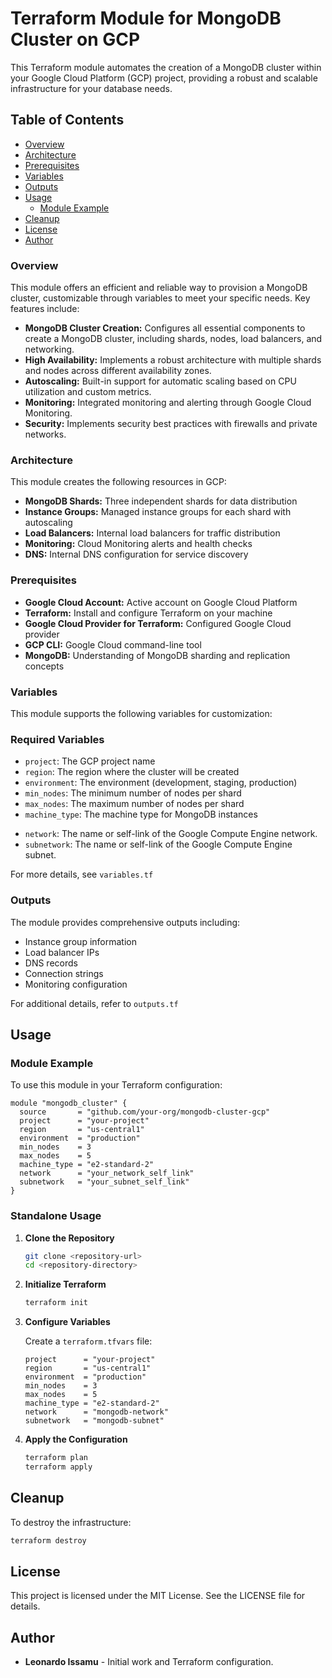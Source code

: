 # Terraform Module for MongoDB Cluster on GCP

This Terraform module automates the creation of a MongoDB cluster within your Google Cloud Platform (GCP) project, providing a robust and scalable infrastructure for your database needs.

## Table of Contents

- [Overview](#overview)
- [Architecture](#architecture)
- [Prerequisites](#prerequisites)
- [Variables](#variables)
- [Outputs](#outputs)
- [Usage](#usage)
    - [Module Example](#module-example)
- [Cleanup](#cleanup)
- [License](#license)
- [Author](#author)

### Overview

This module offers an efficient and reliable way to provision a MongoDB cluster, customizable through variables to meet your specific needs. Key features include:

- **MongoDB Cluster Creation:** Configures all essential components to create a MongoDB cluster, including shards, nodes, load balancers, and networking.
- **High Availability:** Implements a robust architecture with multiple shards and nodes across different availability zones.
- **Autoscaling:** Built-in support for automatic scaling based on CPU utilization and custom metrics.
- **Monitoring:** Integrated monitoring and alerting through Google Cloud Monitoring.
- **Security:** Implements security best practices with firewalls and private networks.

### Architecture

This module creates the following resources in GCP:

- **MongoDB Shards:** Three independent shards for data distribution
- **Instance Groups:** Managed instance groups for each shard with autoscaling
- **Load Balancers:** Internal load balancers for traffic distribution
- **Monitoring:** Cloud Monitoring alerts and health checks
- **DNS:** Internal DNS configuration for service discovery

### Prerequisites

- **Google Cloud Account:** Active account on Google Cloud Platform
- **Terraform:** Install and configure Terraform on your machine
- **Google Cloud Provider for Terraform:** Configured Google Cloud provider
- **GCP CLI:** Google Cloud command-line tool
- **MongoDB:** Understanding of MongoDB sharding and replication concepts

### Variables

This module supports the following variables for customization:

### Required Variables

- `project`: The GCP project name
- `region`: The region where the cluster will be created
- `environment`: The environment (development, staging, production)
- `min_nodes`: The minimum number of nodes per shard
- `max_nodes`: The maximum number of nodes per shard
- `machine_type`: The machine type for MongoDB instances
* `network`: The name or self-link of the Google Compute Engine network.
* `subnetwork`: The name or self-link of the Google Compute Engine subnet.

For more details, see `variables.tf`

### Outputs

The module provides comprehensive outputs including:

- Instance group information
- Load balancer IPs
- DNS records
- Connection strings
- Monitoring configuration

For additional details, refer to `outputs.tf`

## Usage

### Module Example

To use this module in your Terraform configuration:

```hcl
module "mongodb_cluster" {
  source       = "github.com/your-org/mongodb-cluster-gcp"
  project      = "your-project"
  region       = "us-central1"
  environment  = "production"
  min_nodes    = 3
  max_nodes    = 5
  machine_type = "e2-standard-2"
  network      = "your_network_self_link"
  subnetwork   = "your_subnet_self_link"
}
```

### Standalone Usage

1. **Clone the Repository**

    ```bash
    git clone <repository-url>
    cd <repository-directory>
    ```

2. **Initialize Terraform**

    ```bash
    terraform init
    ```

3. **Configure Variables**

    Create a `terraform.tfvars` file:

    ```hcl
    project      = "your-project"
    region       = "us-central1"
    environment  = "production"
    min_nodes    = 3
    max_nodes    = 5
    machine_type = "e2-standard-2"
    network      = "mongodb-network"
    subnetwork   = "mongodb-subnet"
    ```

4. **Apply the Configuration**

    ```bash
    terraform plan
    terraform apply
    ```

## Cleanup

To destroy the infrastructure:

```bash
terraform destroy
```

## License

This project is licensed under the MIT License. See the LICENSE file for details.

## Author

- **Leonardo Issamu** - Initial work and Terraform configuration.